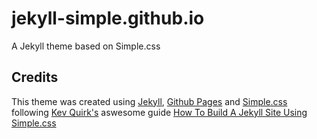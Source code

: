 # jekyll-simple.github.io

A Jekyll theme based on Simple.css


## Credits

This theme was created using [Jekyll](https://jekyllrb.com), [Github Pages](https://pages.github.com/) and [Simple.css](https://simplecss.org) following [Kev Quirk's](https://kevq.uk) aswesome guide [How To Build A Jekyll Site Using Simple.css](https://kevq.uk/how-to-build-jekyll-site-simple-css/)
